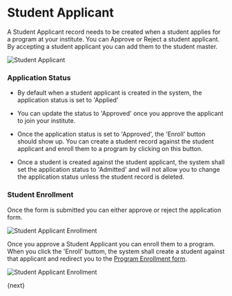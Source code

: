 # Student Applicant

A Student Applicant record needs to be created when a student applies for a program at your institute.
You can Approve or Reject a student applicant. By accepting a student applicant you can add them to the student master.

<img class="screenshot" alt="Student Applicant" src="/docs/assets/img/education/admission/student-applicant.png">

### Application Status

- By default when a student applicant is created in the system, the application status is set to 'Applied'

- You can update the status to 'Approved' once you approve the applicant to join your institute.

- Once the application status is set to 'Approved', the 'Enroll' button should show up. 
	You can create a student record against the student applicant and enroll them to a program by clicking on this button.
	
- Once a student is created against the student applicant, the system shall set the application status to 'Admitted' 
	and will not allow you to change the application status unless the student record is deleted.

### Student Enrollment
Once the form is submitted you can either approve or reject the application form.

<img class="screenshot" alt="Student Applicant Enrollment" src="/docs/assets/img/education/admission/student-application-actions.png">

Once you approve a Student Applicant you can enroll them to a program. When you click the 'Enroll' buttom,
the system shall create a student against that applicant and redirect you to the [Program Enrollment form](/docs/user/manual/en/education/student/program-enrollment.html).

<img class="screenshot" alt="Student Applicant Enrollment" src="/docs/assets/img/education/admission/student-applicant-enroll.png">

{next}
